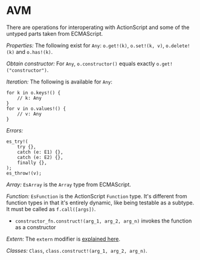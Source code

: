 # AVM

There are operations for interoperating with ActionScript and some of the untyped parts taken from ECMAScript.

_Properties:_ The following exist for `Any`: `o.get!(k)`, `o.set!(k, v)`, `o.delete!(k)` and `o.has!(k)`.

_Obtain constructor:_ For `Any`, `o.constructor()` equals exactly `o.get!("constructor")`.

_Iteration:_ The following is available for `Any`:

```
for k in o.keys!() {
    // k: Any
}
for v in o.values!() {
    // v: Any
}
```

_Errors:_

```
es_try!(
    try {},
    catch (e: E1) {},
    catch (e: E2) {},
    finally {},
);
es_throw!(v);
```

_Array:_ `EsArray` is the `Array` type from ECMAScript.

_Function:_ `EsFunction` is the ActionScript `Function` type. It's different from function types in that it's entirely dynamic, like being testable as a subtype. It must be called as `f.call([args])`.
  - `constructor_fn.construct!(arg_1, arg_2, arg_n)` invokes the function as a constructor

_Extern:_ The `extern` modifier is [explained here](extern.md).

_Classes:_ `Class`, `class.construct!(arg_1, arg_2, arg_n)`.